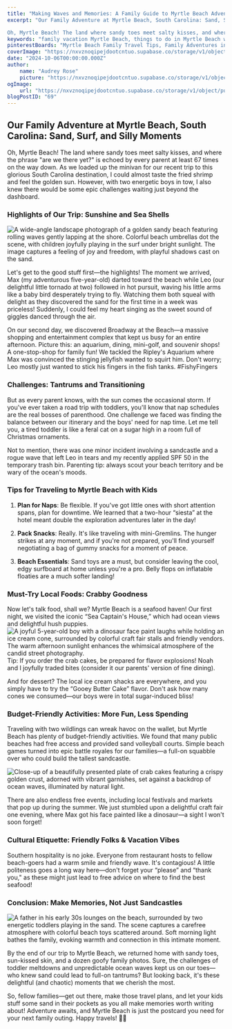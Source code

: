 ```yaml
---
title: "Making Waves and Memories: A Family Guide to Myrtle Beach Adventures with Kids"
excerpt: "Our Family Adventure at Myrtle Beach, South Carolina: Sand, Surf, and Silly Moments

Oh, Myrtle Beach! The land where sandy toes meet salty kisses, and where the phrase "are we there yet?" is"
keywords: "family vacation Myrtle Beach, things to do in Myrtle Beach with kids, traveling with toddlers, Myrtle Beach family activities, tips for visiting Myrtle Beach, best family restaurants Myrtle Beach, budget-friendly Myrtle Beach attractions, Myrtle Beach seafood restaurants, toddler-friendly beach tips, family road trip to Myrtle Beach, fun things to do at Broadway at the Beach, must-try local foods in Myrtle Beach, sunscreen tips for beach trips, activities for families in Myrtle Beach, managing toddler tantrums on vacation, Southern hospitality in Myrtle Beach, memorable family moments at the beach, packing tips for beach travel, free activities in Myrtle Beach"
pinterestBoards: "Myrtle Beach Family Travel Tips, Family Adventures in South Carolina, Beach Vacation Ideas, Kid-Friendly Travel Destinations"
coverImage: "https://nxvznoqipejdootcntuo.supabase.co/storage/v1/object/public/travel-blog-images/image_69_0.png"
date: "2024-10-06T00:00:00.000Z"
author:
    name: "Audrey Rose"
    picture: "https://nxvznoqipejdootcntuo.supabase.co/storage/v1/object/public/character-reference/audrey_avatar_square.png?t=2024-12-21T13%3A26%3A30.307Z"
ogImage:
    url: "https://nxvznoqipejdootcntuo.supabase.co/storage/v1/object/public/travel-blog-images/image_69_0.png"
blogPostID: "69"
---
```

    

## Our Family Adventure at Myrtle Beach, South Carolina: Sand, Surf, and Silly Moments

Oh, Myrtle Beach! The land where sandy toes meet salty kisses, and where the phrase "are we there yet?" is echoed by every parent at least 67 times on the way down. As we loaded up the minivan for our recent trip to this glorious South Carolina destination, I could almost taste the fried shrimp and feel the golden sun. However, with two energetic boys in tow, I also knew there would be some epic challenges waiting just beyond the dashboard.

### Highlights of Our Trip: Sunshine and Sea Shells

![A wide-angle landscape photograph of a golden sandy beach featuring rolling waves gently lapping at the shore. Colorful beach umbrellas dot the scene, with children joyfully playing in the surf under bright sunlight. The image captures a feeling of joy and freedom, with playful shadows cast on the sand.](https://nxvznoqipejdootcntuo.supabase.co/storage/v1/object/public/travel-blog-images/image_69_0.png) 

Let's get to the good stuff first—the highlights! The moment we arrived, Max (my adventurous five-year-old) darted toward the beach while Leo (our delightful little tornado at two) followed in hot pursuit, waving his little arms like a baby bird desperately trying to fly. Watching them both squeal with delight as they discovered the sand for the first time in a week was priceless! Suddenly, I could feel my heart singing as the sweet sound of giggles danced through the air.

On our second day, we discovered Broadway at the Beach—a massive shopping and entertainment complex that kept us busy for an entire afternoon. Picture this: an aquarium, dining, mini-golf, and souvenir shops! A one-stop-shop for family fun! We tackled the Ripley's Aquarium where Max was convinced the stinging jellyfish wanted to squirt him. Don't worry; Leo mostly just wanted to stick his fingers in the fish tanks. #FishyFingers

### Challenges: Tantrums and Transitioning

But as every parent knows, with the sun comes the occasional storm. If you've ever taken a road trip with toddlers, you'll know that nap schedules are the real bosses of parenthood. One challenge we faced was finding the balance between our itinerary and the boys' need for nap time. Let me tell you, a tired toddler is like a feral cat on a sugar high in a room full of Christmas ornaments. 

Not to mention, there was one minor incident involving a sandcastle and a rogue wave that left Leo in tears and my recently applied SPF 50 in the temporary trash bin. Parenting tip: always scout your beach territory and be wary of the ocean's moods.

### Tips for Traveling to Myrtle Beach with Kids

1. **Plan for Naps**: Be flexible. If you've got little ones with short attention spans, plan for downtime. We learned that a two-hour “siesta” at the hotel meant double the exploration adventures later in the day!

2. **Pack Snacks**: Really. It's like traveling with mini-Gremlins. The hunger strikes at any moment, and if you're not prepared, you'll find yourself negotiating a bag of gummy snacks for a moment of peace. 

3. **Beach Essentials**: Sand toys are a must, but consider leaving the cool, edgy surfboard at home unless you're a pro. Belly flops on inflatable floaties are a much softer landing!

### Must-Try Local Foods: Crabby Goodness

Now let's talk food, shall we? Myrtle Beach is a seafood haven! Our first night, we visited the iconic “Sea Captain's House,” which had ocean views and delightful hush puppies. ![A joyful 5-year-old boy with a dinosaur face paint laughs while holding an ice cream cone, surrounded by colorful craft fair stalls and friendly vendors. The warm afternoon sunlight enhances the whimsical atmosphere of the candid street photography.](https://nxvznoqipejdootcntuo.supabase.co/storage/v1/object/public/travel-blog-images/image_69_1.png) Tip: If you order the crab cakes, be prepared for flavor explosions! Noah and I joyfully traded bites (consider it our parents' version of fine dining).

And for dessert? The local ice cream shacks are everywhere, and you simply have to try the “Gooey Butter Cake” flavor. Don't ask how many cones we consumed—our boys were in total sugar-induced bliss!

### Budget-Friendly Activities: More Fun, Less Spending

Traveling with two wildlings can wreak havoc on the wallet, but Myrtle Beach has plenty of budget-friendly activities. We found that many public beaches had free access and provided sand volleyball courts. Simple beach games turned into epic battle royales for our families—a full-on squabble over who could build the tallest sandcastle.

![Close-up of a beautifully presented plate of crab cakes featuring a crispy golden crust, adorned with vibrant garnishes, set against a backdrop of ocean waves, illuminated by natural light.](https://nxvznoqipejdootcntuo.supabase.co/storage/v1/object/public/travel-blog-images/image_69_2.png)

There are also endless free events, including local festivals and markets that pop up during the summer. We just stumbled upon a delightful craft fair one evening, where Max got his face painted like a dinosaur—a sight I won't soon forget!

### Cultural Etiquette: Friendly Folks & Vacation Vibes

Southern hospitality is no joke. Everyone from restaurant hosts to fellow beach-goers had a warm smile and friendly wave. It's contagious! A little politeness goes a long way here—don't forget your “please” and “thank you," as these might just lead to free advice on where to find the best seafood!

### Conclusion: Make Memories, Not Just Sandcastles

![A father in his early 30s lounges on the beach, surrounded by two energetic toddlers playing in the sand. The scene captures a carefree atmosphere with colorful beach toys scattered around. Soft morning light bathes the family, evoking warmth and connection in this intimate moment.](https://nxvznoqipejdootcntuo.supabase.co/storage/v1/object/public/travel-blog-images/image_69_3.png)

By the end of our trip to Myrtle Beach, we returned home with sandy toes, sun-kissed skin, and a dozen goofy family photos. Sure, the challenges of toddler meltdowns and unpredictable ocean waves kept us on our toes—who knew sand could lead to full-on tantrums? But looking back, it's these delightful (and chaotic) moments that we cherish the most.

So, fellow families—get out there, make those travel plans, and let your kids stuff some sand in their pockets as you all make memories worth writing about! Adventure awaits, and Myrtle Beach is just the postcard you need for your next family outing. Happy travels! 🌊🌞